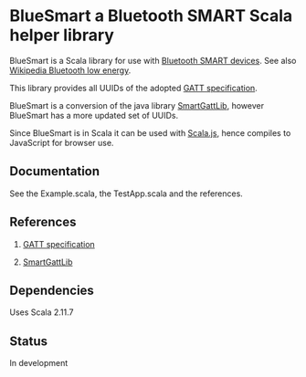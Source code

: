 # BlueSmart a Bluetooth SMART Scala helper library

BlueSmart is a Scala library for use with [Bluetooth SMART devices](http://www.bluetooth.com/Pages/Bluetooth-Smart-Devices-List.aspx).
See also [Wikipedia Bluetooth low energy](https://en.wikipedia.org/wiki/Bluetooth_low_energy).

This library provides all UUIDs of the adopted [GATT specification](https://developer.bluetooth.org/gatt/Pages/default.aspx).

BlueSmart is a conversion of the java library [SmartGattLib](https://github.com/movisens/SmartGattLib), however BlueSmart has a more updated set of UUIDs. 

Since BlueSmart is in Scala it can be used with [Scala.js](http://www.scala-js.org/), hence compiles to JavaScript for browser use.

## Documentation

See the Example.scala, the TestApp.scala and the references.

## References

1) [GATT specification](https://developer.bluetooth.org/gatt/Pages/default.aspx)

2) [SmartGattLib](https://github.com/movisens/SmartGattLib)

## Dependencies

Uses Scala 2.11.7 

## Status 

In development

